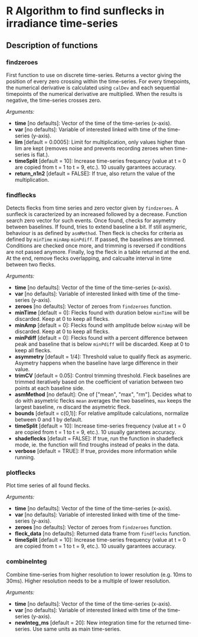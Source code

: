 # R Algorithm to find sunflecks in irradiance time-series  

## Description of functions

### findzeroes
First function to use on discrete time-series. Returns a vector giving the position of every zero crossing within the time-series. For every timepoints, the numerical derivative is calculated using `calDev` and each sequential timepoints of the numerical derivative are multiplied. When the results is negative, the time-series crosses zero. 

_Arguments:_  
- **time** [no defaults]: Vector of the time of the time-series (x-axis).   
- **var** [no defaults]:  Variable of interested linked with time of the time-series (y-axis).   
- **lim** [default = 0.0005]: Limit for multiplication, only values higher than lim are kept (removes noise and prevents recording zeroes when time-series is flat.).   
- **timeSplit** [default = 10]: Increase time-series frequency (value at t = 0 are copied from t = 1 to t = 9, etc.). 10 usually garantees accuracy.  
- **return_n1n2** [default = FALSE]:  If true, also return the value of the multiplication.  

### findflecks
Detects flecks from time series and zero vector given by `findzeroes`. A sunfleck is caracterized by an increased followed by a decrease. Function search zero vector for such events. Once found, checks for asymetry between baselines. If found, tries to extend baseline a bit. If still asymeric, behaviour is as defined by `asmMethod`. Then fleck is checks for criteria as defined by `minTime` `minAmp` `minPdiff`. If passed, the baselines are trimmed. Conditions are checked once more, and trimming is reversed if conditions are not passed anymore. Finally, log the fleck in a table returned at the end. At the end, remove flecks overlapping, and calcualte interval in time between two flecks. 

_Arguments:_  
- **time** [no defaults]: Vector of the time of the time-series (x-axis).  
- **var** [no defaults]:  Variable of interested linked with time of the time-series (y-axis).  
- **zeroes** [no defaults]: Vector of zeroes from `findzeroes` function.  
- **minTime** [default = 0]: Flecks found with duration below `minTime` will be discarded. Keep at 0 to keep all flecks.  
- **minAmp** [default = 0]: Flecks found with amplitude below `minAmp` will be discarded. Keep at 0 to keep all flecks.  
- **minPdiff** [default = 0]: Flecks found with a percent difference between peak and baseline that is below `minPdiff` will be discarded. Keep at 0 to keep all flecks.  
- **asymmetry** [default = 1/4]: Threshold value to qualify fleck as asymeric. Asymetry happens when the baseline have large difference in their value.  
- **trimCV** [default = 0.05]: Control trimming threshold. Fleck baselines are trimmed iteratively based on the coefficient of variation between two points  at each baseline side. 
- **asmMethod** [no default]: One of ["mean", "max", "rm"]. Decides what to do with asymetric flecks `mean` averages the two baselines, `max` keeps the largest baseline, `rm` discard the asymetric fleck.   
- **bounds** [default = c(0,1)]: For relative amplitude calculations,  normalize between 0 and 1 by default.  
- **timeSplit** [default = 10]: Increase time-series frequency (value at t = 0 are copied from t = 1 to t = 9, etc.). 10 usually garantees accuracy.  
- **shadeflecks** [default = FALSE]: If true, run the function in shadefleck mode, ie. the function will find troughs instead of peaks in the data.  
- **verbose** [default = TRUE]: If true, provides more information while running.    

### plotflecks
Plot time series of all found flecks.  

_Arguments:_  
- **time** [no defaults]: Vector of the time of the time-series (x-axis).  
- **var** [no defaults]:  Variable of interested linked with time of the time-series (y-axis).  
- **zeroes** [no defaults]: Vector of zeroes from `findzeroes` function.  
- **fleck_data** [no defaults]:  Returned data frame from  `findflecks` function.  
- **timeSplit** [default = 10]: Increase time-series frequency (value at t = 0 are copied from t = 1 to t = 9, etc.). 10 usually garantees accuracy.  

### combineInteg  
Combine time-series from higher resolution to lower resolution (e.g. 10ms to 30ms). Higher resolution needs to be a multiple of lower resolution.  

_Arguments:_  
- **time** [no defaults]: Vector of the time of the time-series (x-axis).  
- **var** [no defaults]:  Variable of interested linked with time of the time-series (y-axis).  
- **newInteg_ms** [default = 20]:  New integration time for the returned time-series. Use same units as main time-series.    



